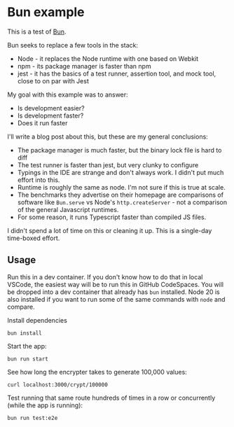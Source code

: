 # Bun example

This is a test of [Bun](https://bun.sh/).

Bun seeks to replace a few tools in the stack:

* Node - it replaces the Node runtime with one based on Webkit
* npm - its package manager is faster than npm
* jest - it has the basics of a test runner, assertion tool, and mock tool, close to on par with Jest

My goal with this example was to answer:

* Is development easier?
* Is development faster?
* Does it run faster

I'll write a blog post about this, but these are my general conclusions:

* The package manager is much faster, but the binary lock file is hard to diff
* The test runner is faster than jest, but very clunky to configure
* Typings in the IDE are strange and don't always work. I didn't put much effort into this.
* Runtime is roughly the same as node. I'm not sure if this is true at scale.
* The benchmarks they advertise on their homepage are comparisons of software like `Bun.serve` vs Node's `http.createServer` - not a comparison of the general Javascript runtimes.
* For some reason, it runs Typescript faster than compiled JS files.

I didn't spend a lot of time on this or cleaning it up. This is a single-day time-boxed effort.

## Usage

Run this in a dev container. If you don't know how to do that in local VSCode, the easiest way will be to run this in GitHub CodeSpaces. You will be dropped into a dev container that already has `bun` installed. Node 20 is also installed if you want to run some of the same commands with `node` and compare.

Install dependencies

```
bun install
```

Start the app:

```
bun run start
```

See how long the encrypter takes to generate 100,000 values:

```
curl localhost:3000/crypt/100000
```

Test running that same route hundreds of times in a row or concurrently (while the app is running):

```
bun run test:e2e
```
